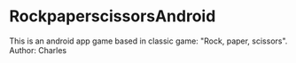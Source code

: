 # RockpaperscissorsAndroid
This is an android app game based in classic game: "Rock, paper, scissors".
Author: Charles
